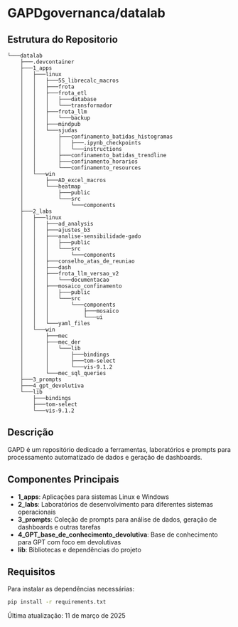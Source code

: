 # GAPDgovernanca/datalab

## Estrutura do Repositorio

```
└───datalab
    ├───.devcontainer
    ├───1_apps
    │   ├───linux
    │   │   ├───5S_librecalc_macros
    │   │   ├───frota
    │   │   ├───frota_etl
    │   │   │   ├───database
    │   │   │   └───transformador
    │   │   ├───frota_llm
    │   │   │   └───backup
    │   │   ├───mindpub
    │   │   └───sjudas
    │   │       ├───confinamento_batidas_histogramas
    │   │       │   ├───.ipynb_checkpoints
    │   │       │   └───instructions
    │   │       ├───confinamento_batidas_trendline
    │   │       ├───confinamento_horarios
    │   │       └───confinamento_resources
    │   └───win
    │       ├───AD_excel_macros
    │       └───heatmap
    │           ├───public
    │           └───src
    │               └───components
    ├───2_labs
    │   ├───linux
    │   │   ├───ad_analysis
    │   │   ├───ajustes_b3
    │   │   ├───analise-sensibilidade-gado
    │   │   │   ├───public
    │   │   │   └───src
    │   │   │       └───components
    │   │   ├───conselho_atas_de_reuniao
    │   │   ├───dash
    │   │   ├───frota_llm_versao_v2
    │   │   │   └───documentacao
    │   │   ├───mosaico_confinamento
    │   │   │   ├───public
    │   │   │   └───src
    │   │   │       └───components
    │   │   │           ├───mosaico
    │   │   │           └───ui
    │   │   └───yaml_files
    │   └───win
    │       ├───mec
    │       ├───mec_der
    │       │   └───lib
    │       │       ├───bindings
    │       │       ├───tom-select
    │       │       └───vis-9.1.2
    │       └───mec_sql_queries
    ├───3_prompts
    ├───4_gpt_devolutiva
    └───lib
        ├───bindings
        ├───tom-select
        └───vis-9.1.2
```

## Descrição

GAPD é um repositório dedicado a ferramentas, laboratórios e prompts para processamento automatizado de dados e geração de dashboards.

## Componentes Principais

- **1_apps**: Aplicações para sistemas Linux e Windows
- **2_labs**: Laboratórios de desenvolvimento para diferentes sistemas operacionais
- **3_prompts**: Coleção de prompts para análise de dados, geração de dashboards e outras tarefas
- **4_GPT_base_de_conhecimento_devolutiva**: Base de conhecimento para GPT com foco em devolutivas
- **lib**: Bibliotecas e dependências do projeto

## Requisitos

Para instalar as dependências necessárias:

```bash
pip install -r requirements.txt
```

Última atualização: 11 de março de 2025
